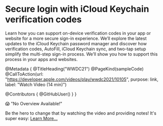 # Secure login with iCloud Keychain verification codes

Learn how you can support on-device verification codes in your app or website for a more secure sign-in experience. We’ll explore the latest updates to the iCloud Keychain password manager and discover how verification codes, AutoFill, iCloud Keychain sync, and two-tap setup simplify the multi-step sign-in process. We’ll show you how to support this process in your apps and websites.

@Metadata {
   @TitleHeading("WWDC21")
   @PageKind(sampleCode)
   @CallToAction(url: "https://developer.apple.com/videos/play/wwdc2021/10105", purpose: link, label: "Watch Video (14 min)")

   @Contributors {
      @GitHubUser(<replace this with your GitHub handle>)
   }
}

😱 "No Overview Available!"

Be the hero to change that by watching the video and providing notes! It's super easy:
 [Learn More…](https://wwdcnotes.com/documentation/wwdcnotes/contributing)
